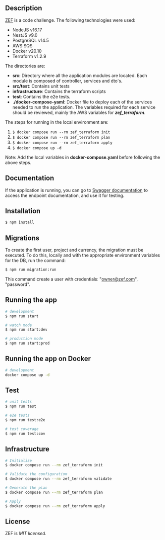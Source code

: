 ## Description

[ZEF](https://gist.github.com/zrumenjak/dfbd960482918a5ac0edf65c7453a14a) is a code challenge. The following technologies were used:
* NodeJS v16.17
* NestJS v9.0
* PostgreSQL v14.5
* AWS SQS
* Docker v20.10
* Terraform v1.2.9 

The directories are:
* **src**: Directory where all the application modules are located. Each module is composed of controller, services and dto's.
* **src/test**: Contains unit tests
* **infrastructure**: Contains the terraform scripts
* **test**: Contains the e2e tests.
* **./docker-compose-yaml**: Docker file to deploy each of the services needed to run the application. The variables required for each service should be reviewed, mainly the AWS variables for ***zef_terraform***.

The steps for running in the local environment are:
1. ```$ docker compose run --rm zef_terraform init ```
2. ```$ docker compose run --rm zef_terraform plan ```
3. ```$ docker compose run --rm zef_terraform apply ```
4. ```$ docker compose up -d```

Note: Add the local variables in **docker-compose.yaml** before following the above steps.

## Documentation

If the application is running, you can go to [Swagger documentation](http://localhost:3000/api) to access the endpoint documentation, and use it for testing.

## Installation

```bash
$ npm install
```

## Migrations
To create the first user, project and currency, the migration must be executed. To do this, locally and with the appropriate environment variables for the DB, run the command:
```bash
$ npm run migration:run
```
This command create a user with credentials: "owner@zef.com", "password".

## Running the app

```bash
# development
$ npm run start

# watch mode
$ npm run start:dev

# production mode
$ npm run start:prod
```


## Running the app on Docker
```bash
# development
docker compose up -d
```

## Test

```bash
# unit tests
$ npm run test

# e2e tests
$ npm run test:e2e

# test coverage
$ npm run test:cov
```

## Infrastructure

```bash
# Initialize
$ docker compose run --rm zef_terraform init

# Validate the configuration
$ docker compose run --rm zef_terraform validate

# Generate the plan
$ docker compose run --rm zef_terraform plan

# Apply
$ docker compose run --rm zef_terraform apply
```
## License

ZEF is *MIT licensed*.
